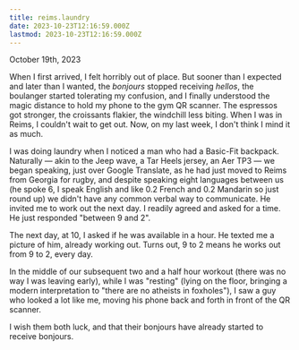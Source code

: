 ```yaml
---
title: reims.laundry
date: 2023-10-23T12:16:59.000Z
lastmod: 2023-10-23T12:16:59.000Z
---
```

October 19th, 2023

When I first arrived, I felt horribly out of place. But sooner than I expected and later than I wanted, the *bonjours* stopped receiving *hellos*, the boulanger started tolerating my confusion, and I finally understood the magic distance to hold my phone to the gym QR scanner. The espressos got stronger, the croissants flakier, the windchill less biting. When I was in Reims, I couldn't wait to get out. Now, on my last week, I don't think I mind it as much.

I was doing laundry when I noticed a man who had a Basic-Fit backpack. Naturally — akin to the Jeep wave, a Tar Heels jersey, an Aer TP3 — we began speaking, just over Google Translate, as he had just moved to Reims from Georgia for rugby, and despite speaking eight languages between us (he spoke 6, I speak English and like 0.2 French and 0.2 Mandarin so just round up) we didn't have any common verbal way to communicate. He invited me to work out the next day. I readily agreed and asked for a time. He just responded "between 9 and 2".

The next day, at 10, I asked if he was available in a hour. He texted me a picture of him, already working out. Turns out, 9 to 2 means he works out from 9 to 2, every day.

In the middle of our subsequent two and a half hour workout (there was no way I was leaving early), while I was "resting" (lying on the floor, bringing a modern interpretation to "there are no atheists in foxholes"), I saw a guy who looked a lot like me, moving his phone back and forth in front of the QR scanner.

I wish them both luck, and that their bonjours have already started to receive bonjours.
